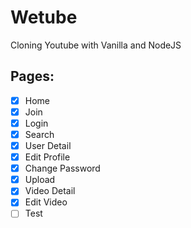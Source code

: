 # Wetube

Cloning Youtube with Vanilla and NodeJS

## Pages:

- [x] Home
- [x] Join
- [x] Login
- [x] Search
- [x] User Detail
- [x] Edit Profile
- [x] Change Password
- [x] Upload
- [x] Video Detail
- [x] Edit Video
- [ ] Test
